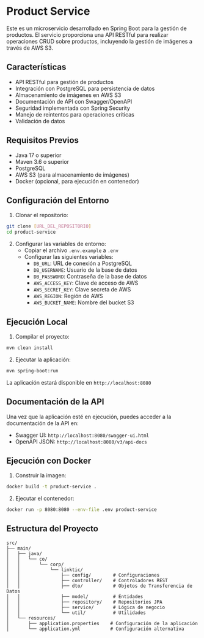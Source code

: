 # Product Service

Este es un microservicio desarrollado en Spring Boot para la gestión de productos. El servicio proporciona una API RESTful para realizar operaciones CRUD sobre productos, incluyendo la gestión de imágenes a través de AWS S3.

## Características

- API RESTful para gestión de productos
- Integración con PostgreSQL para persistencia de datos
- Almacenamiento de imágenes en AWS S3
- Documentación de API con Swagger/OpenAPI
- Seguridad implementada con Spring Security
- Manejo de reintentos para operaciones críticas
- Validación de datos

## Requisitos Previos

- Java 17 o superior
- Maven 3.6 o superior
- PostgreSQL
- AWS S3 (para almacenamiento de imágenes)
- Docker (opcional, para ejecución en contenedor)

## Configuración del Entorno

1. Clonar el repositorio:
```bash
git clone [URL_DEL_REPOSITORIO]
cd product-service
```

2. Configurar las variables de entorno:
   - Copiar el archivo `.env.example` a `.env`
   - Configurar las siguientes variables:
     - `DB_URL`: URL de conexión a PostgreSQL
     - `DB_USERNAME`: Usuario de la base de datos
     - `DB_PASSWORD`: Contraseña de la base de datos
     - `AWS_ACCESS_KEY`: Clave de acceso de AWS
     - `AWS_SECRET_KEY`: Clave secreta de AWS
     - `AWS_REGION`: Región de AWS
     - `AWS_BUCKET_NAME`: Nombre del bucket S3

## Ejecución Local

1. Compilar el proyecto:
```bash
mvn clean install
```

2. Ejecutar la aplicación:
```bash
mvn spring-boot:run
```

La aplicación estará disponible en `http://localhost:8080`

## Documentación de la API

Una vez que la aplicación esté en ejecución, puedes acceder a la documentación de la API en:
- Swagger UI: `http://localhost:8080/swagger-ui.html`
- OpenAPI JSON: `http://localhost:8080/v3/api-docs`

## Ejecución con Docker

1. Construir la imagen:
```bash
docker build -t product-service .
```

2. Ejecutar el contenedor:
```bash
docker run -p 8080:8080 --env-file .env product-service
```

## Estructura del Proyecto

```
src/
├── main/
│   ├── java/
│   │   └── co/
│   │       └── corp/
│   │           └── linktic/
│   │               ├── config/        # Configuraciones
│   │               ├── controller/    # Controladores REST
│   │               ├── dto/           # Objetos de Transferencia de Datos
│   │               ├── model/         # Entidades
│   │               ├── repository/    # Repositorios JPA
│   │               ├── service/       # Lógica de negocio
│   │               └── util/          # Utilidades
│   └── resources/
│       ├── application.properties    # Configuración de la aplicación
│       └── application.yml           # Configuración alternativa
```
